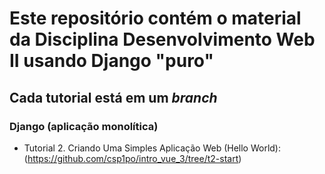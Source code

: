 # Este repositório contém o material da Disciplina Desenvolvimento Web II usando Django "puro"

## Cada tutorial está em um _branch_

### Django (aplicação monolítica)

* Tutorial 2. Criando Uma Simples Aplicação Web (Hello World): (https://github.com/csp1po/intro_vue_3/tree/t2-start)

